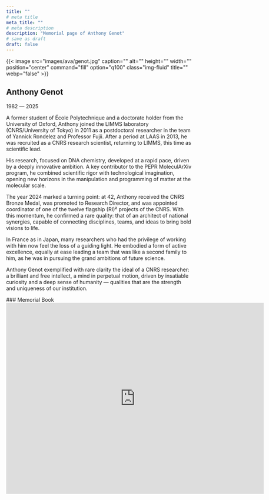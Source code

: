 ```yaml
---
title: ""
# meta title
meta_title: ""
# meta description
description: "Memorial page of Anthony Genot"
# save as draft
draft: false
---
```


{{< image src="images/ava/genot.jpg" caption="" alt="" height="" width="" position="center" command="fill" option="q100" class="img-fluid" title=""  webp="false" >}}

<div class="memorial_book">
<div class="memorial_book_title">
<h2> Anthony Genot</h2>

<p>1982 — 2025</p>

</div>

A former student of École Polytechnique and a doctorate holder from the University of Oxford, Anthony joined the LIMMS laboratory (CNRS/University of Tokyo) in 2011 as a postdoctoral researcher in the team of Yannick Rondelez and Professor Fujii. After a period at LAAS in 2013, he was recruited as a CNRS research scientist, returning to LIMMS, this time as scientific lead.

His research, focused on DNA chemistry, developed at a rapid pace, driven by a deeply innovative ambition. A key contributor to the PEPR MoleculArXiv program, he combined scientific rigor with technological imagination, opening new horizons in the manipulation and programming of matter at the molecular scale.

The year 2024 marked a turning point: at 42, Anthony received the CNRS Bronze Medal, was promoted to Research Director, and was appointed coordinator of one of the twelve flagship (RI)² projects of the CNRS. With this momentum, he confirmed a rare quality: that of an architect of national synergies, capable of connecting disciplines, teams, and ideas to bring bold visions to life.

In France as in Japan, many researchers who had the privilege of working with him now feel the loss of a guiding light. He embodied a form of active excellence, equally at ease leading a team that was like a second family to him, as he was in pursuing the grand ambitions of future science.

Anthony Genot exemplified with rare clarity the ideal of a CNRS researcher: a brilliant and free intellect, a mind in perpetual motion, driven by insatiable curiosity and a deep sense of humanity — qualities that are the strength and uniqueness of our institution.

<div class="memorial_book_title">
### Memorial Book
</div>

<iframe src="https://docs.google.com/forms/d/e/1FAIpQLSeAtzcINBF9qys1hNu4sB6OhmowHLm7z_DasgSI7sa6IpuPag/viewform?embedded=true" width="700" height="520" frameborder="0" marginheight="0" marginwidth="0">Loading…</iframe>

</div>

